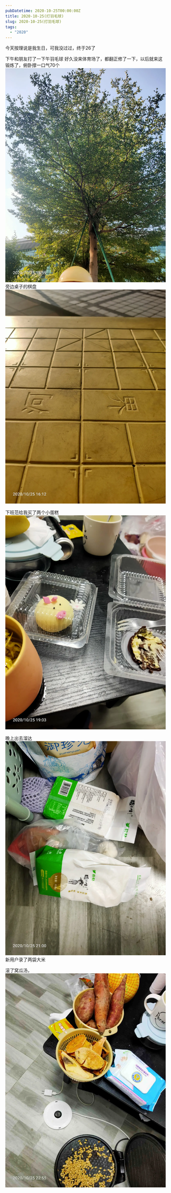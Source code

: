 ```yaml
---
pubDatetime: 2020-10-25T00:00:00Z
title: 2020-10-25(打羽毛球)
slug: 2020-10-25(打羽毛球)
tags:
  - "2020"
---
```


今天按理说是我生日，可我没过过，终于26了

下午和朋友打了一下午羽毛球
好久没来体育场了，都翻正修了一下，以后就来这锻炼了，俯卧撑一口气70个
![](../../img/6904315-837bb254719beb50.jpg)
旁边桌子的棋盘![](../../img/6904315-2c1570baf13c1734.jpg)

下班范给我买了两个小蛋糕
![](../../img/6904315-811f07fa0ee0aed5.jpg)

晚上出去溜达![](../../img/6904315-256529f1ec1b81ce.jpg)
新用户录了两袋大米

滚了窝瓜汤，
![](../../img/6904315-972569627166e0d6.jpg)
